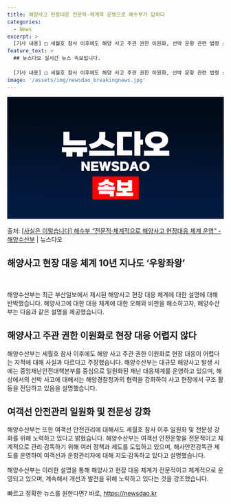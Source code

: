 ```yaml
---
title: 해양사고 현장대응 전문적·체계적 운영으로 해수부가 답하다
categories:
  - News
excerpt: >
  [기사 내용] □ 세월호 참사 이후에도 해양 사고 주관 권한 이원화, 선박 운항 관련 법령 소관 부처 분산 …
feature_text: >
  ## 뉴스다오 실시간 뉴스 속보입니다.

  [기사 내용] □ 세월호 참사 이후에도 해양 사고 주관 권한 이원화, 선박 운항 관련 법령 소관 부처 분산 …
image: '/assets/img/newsdao_breakingnews.jpg'
---
```


![뉴스다오 속보](/assets/img/newsdao_breakingnews.jpg)

<p>출처: <a href="https://newsdao.kr/3613" rel="dofollow">[사실은 이렇습니다] 해수부 “전문적·체계적으로 해양사고 현장대응 체계 운영” - 해양수산부</a> | 뉴스다오</p>

<h2 data-ke-size="size26">해양사고 현장 대응 체계 10년 지나도 ‘우왕좌왕’</h2>
<p data-ke-size="size16">&nbsp;</p>
해양수산부는 최근 부산일보에서 제시된 해양사고 현장 대응 체계에 대한 설명에 대해 반박했습니다. 해양사고에 대한 대응 체계에 대한 오해와 비판을 해소하고자, 해양수산부는 다음과 같은 설명을 제공했습니다.

<h2 data-ke-size="size23">해양사고 주관 권한 이원화로 현장 대응 어렵지 않다</h2>
해양수산부는 세월호 참사 이후에도 해양 사고 주관 권한 이원화로 현장 대응이 어렵다는 지적에 대해 사실과 다르다고 주장했습니다. 해양수산부는 대규모 해양사고 발생 시에는 중앙재난안전대책본부를 중심으로 일원화된 재난 대응체계를 운영하고 있으며, 해상에서의 선박 사고에 대해서는 해양경찰청과의 협력을 강화하여 사고 현장에서 구조 활동을 전담하고 있음을 설명했습니다.

<h2 data-ke-size="size23">여객선 안전관리 일원화 및 전문성 강화</h2>
해양수산부는 또한 여객선 안전관리에 대해서도 세월호 참사 이후 일원화 및 전문성 강화를 위해 노력하고 있다고 밝혔습니다. 해양수산부는 여객선 안전운항을 전문적이고 체계적으로 관리·감독하기 위해 여러 정책과 제도를 도입하고 있으며, 해사안전감독관 제도를 운영하여 여객선과 운항관리자에 대해 지도·감독하고 있다고 설명했습니다.

해양수산부는 이러한 설명을 통해 해양사고 현장 대응 체계가 전문적이고 체계적으로 운영되고 있으며, 계속해서 개선과 발전을 위해 노력하고 있다는 것을 강조했습니다. 

빠르고 정확한 뉴스를 원한다면? 바로, <a href="https://newsdao.kr" rel="dofollow">https://newsdao.kr</a>


